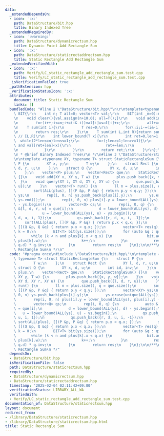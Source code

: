 ```yaml
---
data:
  _extendedDependsOn:
  - icon: ':x:'
    path: DataStructure/bit.hpp
    title: Binary Indexed Tree
  _extendedRequiredBy:
  - icon: ':warning:'
    path: DataStructure/dynamicrectsum.hpp
    title: Dynamic Point Add Rectangle Sum
  - icon: ':x:'
    path: DataStructure/staticrectaddrectsum.hpp
    title: Static Rectangle Add Rectangle Sum
  _extendedVerifiedWith:
  - icon: ':x:'
    path: Verify/LC_static_rectangle_add_rectangle_sum.test.cpp
    title: Verify/LC_static_rectangle_add_rectangle_sum.test.cpp
  _isVerificationFailed: true
  _pathExtension: hpp
  _verificationStatusIcon: ':x:'
  attributes:
    document_title: Static Rectangle Sum
    links: []
  bundledCode: "#line 2 \"DataStructure/bit.hpp\"\n\r\ntemplate<typename T>struct\
    \ BIT{\r\n    int n; T all=0; vector<T> val;\r\n    BIT(int _n=0):n(_n),val(_n+10){}\r\
    \n    void clear(){val.assign(n+10,0); all=T();}\r\n    void add(int i,T x){\r\
    \n        for(i++;i<=n;i+=(i&-i))val[i]=val[i]+x;\r\n        all+=x;\r\n    }\r\
    \n    T sum(int i){\r\n        T res=0;\r\n        for(;i;i-=(i&-i))res+=val[i];\r\
    \n        return res;\r\n    }\r\n    T sum(int L,int R){return sum(R)-sum(L);}\
    \ // [L,R)\r\n    int lower_bound(T x){\r\n        int ret=0,len=1;\r\n      \
    \  while(2*len<=n)len<<=1;\r\n        for(;len>=1;len>>=1){\r\n            if(ret+len<=n\
    \ and val[ret+len]<x){\r\n                ret+=len;\r\n                x-=val[ret];\r\
    \n            }\r\n        }\r\n        return ret;\r\n    }\r\n};\r\n\r\n/**\r\
    \n * @brief Binary Indexed Tree\r\n */\n#line 3 \"DataStructure/staticrectsum.hpp\"\
    \n\ntemplate <typename XY, typename T> struct StaticRectangleSum {\n    struct\
    \ P {\n        XY x, y;\n        T w;\n    };\n    struct Rect {\n        XY l,\
    \ d, r, u;\n    };\n    struct Q {\n        XY x, d, u;\n        int id, inv;\n\
    \    };\n    vector<P> plus;\n    vector<Rect> que;\n    StaticRectangleSum()\
    \ {}\n    void add(XY x, XY y, T w) {\n        plus.push_back({x, y, w});\n  \
    \  }\n    void query(XY l, XY d, XY r, XY u) {\n        que.push_back({l, d, r,\
    \ u});\n    }\n    vector<T> run() {\n        ll n = plus.size(), q = que.size();\n\
    \        sort(ALL(plus), [](P &p, P &q) { return p.y < q.y; });\n        vector<XY>\
    \ ys;\n        rep(i, 0, n) ys.push_back(plus[i].y);\n        ys.erase(unique(ALL(ys)),\
    \ ys.end());\n        rep(i, 0, n) plus[i].y = lower_bound(ALL(ys), plus[i].y)\
    \ - ys.begin();\n        vector<Q> qs;\n        rep(i, 0, q) {\n            auto\
    \ &[l, d, r, u] = que[i];\n            d = lower_bound(ALL(ys), d) - ys.begin();\n\
    \            u = lower_bound(ALL(ys), u) - ys.begin();\n            qs.push_back({l,\
    \ d, u, i, 1});\n            qs.push_back({r, d, u, i, -1});\n        }\n    \
    \    sort(ALL(plus), [](P &p, P &q) { return p.x < q.x; });\n        sort(ALL(qs),\
    \ [](Q &p, Q &q) { return p.x < q.x; });\n        vector<T> res(q);\n        int\
    \ k = 0;\n        BIT<T> bit(ys.size());\n        for (auto &q : qs) {\n     \
    \       while (k < n and plus[k].x < q.x) {\n                bit.add(plus[k].y,\
    \ plus[k].w);\n                k++;\n            }\n            res[q.id] += bit.sum(q.u,\
    \ q.d) * q.inv;\n        }\n        return res;\n    }\n};\n\n/**\n * @brief Static\
    \ Rectangle Sum\n */\n"
  code: "#pragma once\n#include \"DataStructure/bit.hpp\"\n\ntemplate <typename XY,\
    \ typename T> struct StaticRectangleSum {\n    struct P {\n        XY x, y;\n\
    \        T w;\n    };\n    struct Rect {\n        XY l, d, r, u;\n    };\n   \
    \ struct Q {\n        XY x, d, u;\n        int id, inv;\n    };\n    vector<P>\
    \ plus;\n    vector<Rect> que;\n    StaticRectangleSum() {}\n    void add(XY x,\
    \ XY y, T w) {\n        plus.push_back({x, y, w});\n    }\n    void query(XY l,\
    \ XY d, XY r, XY u) {\n        que.push_back({l, d, r, u});\n    }\n    vector<T>\
    \ run() {\n        ll n = plus.size(), q = que.size();\n        sort(ALL(plus),\
    \ [](P &p, P &q) { return p.y < q.y; });\n        vector<XY> ys;\n        rep(i,\
    \ 0, n) ys.push_back(plus[i].y);\n        ys.erase(unique(ALL(ys)), ys.end());\n\
    \        rep(i, 0, n) plus[i].y = lower_bound(ALL(ys), plus[i].y) - ys.begin();\n\
    \        vector<Q> qs;\n        rep(i, 0, q) {\n            auto &[l, d, r, u]\
    \ = que[i];\n            d = lower_bound(ALL(ys), d) - ys.begin();\n         \
    \   u = lower_bound(ALL(ys), u) - ys.begin();\n            qs.push_back({l, d,\
    \ u, i, 1});\n            qs.push_back({r, d, u, i, -1});\n        }\n       \
    \ sort(ALL(plus), [](P &p, P &q) { return p.x < q.x; });\n        sort(ALL(qs),\
    \ [](Q &p, Q &q) { return p.x < q.x; });\n        vector<T> res(q);\n        int\
    \ k = 0;\n        BIT<T> bit(ys.size());\n        for (auto &q : qs) {\n     \
    \       while (k < n and plus[k].x < q.x) {\n                bit.add(plus[k].y,\
    \ plus[k].w);\n                k++;\n            }\n            res[q.id] += bit.sum(q.u,\
    \ q.d) * q.inv;\n        }\n        return res;\n    }\n};\n\n/**\n * @brief Static\
    \ Rectangle Sum\n */"
  dependsOn:
  - DataStructure/bit.hpp
  isVerificationFile: false
  path: DataStructure/staticrectsum.hpp
  requiredBy:
  - DataStructure/dynamicrectsum.hpp
  - DataStructure/staticrectaddrectsum.hpp
  timestamp: '2025-02-04 02:11:42+09:00'
  verificationStatus: LIBRARY_ALL_WA
  verifiedWith:
  - Verify/LC_static_rectangle_add_rectangle_sum.test.cpp
documentation_of: DataStructure/staticrectsum.hpp
layout: document
redirect_from:
- /library/DataStructure/staticrectsum.hpp
- /library/DataStructure/staticrectsum.hpp.html
title: Static Rectangle Sum
---
```


